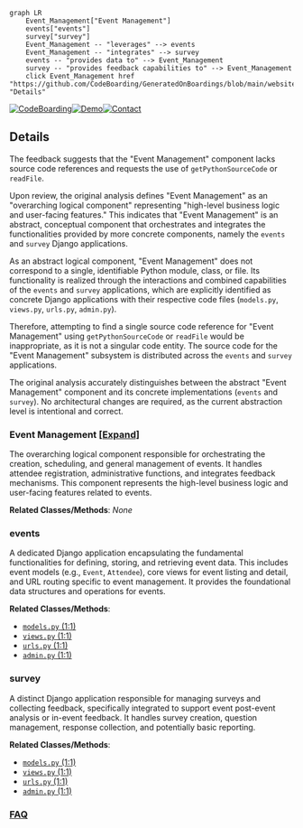 ```mermaid
graph LR
    Event_Management["Event Management"]
    events["events"]
    survey["survey"]
    Event_Management -- "leverages" --> events
    Event_Management -- "integrates" --> survey
    events -- "provides data to" --> Event_Management
    survey -- "provides feedback capabilities to" --> Event_Management
    click Event_Management href "https://github.com/CodeBoarding/GeneratedOnBoardings/blob/main/website/Event_Management.md" "Details"
```

[![CodeBoarding](https://img.shields.io/badge/Generated%20by-CodeBoarding-9cf?style=flat-square)](https://github.com/CodeBoarding/GeneratedOnBoardings)[![Demo](https://img.shields.io/badge/Try%20our-Demo-blue?style=flat-square)](https://www.codeboarding.org/demo)[![Contact](https://img.shields.io/badge/Contact%20us%20-%20contact@codeboarding.org-lightgrey?style=flat-square)](mailto:contact@codeboarding.org)

## Details

The feedback suggests that the "Event Management" component lacks source code references and requests the use of `getPythonSourceCode` or `readFile`.

Upon review, the original analysis defines "Event Management" as an "overarching logical component" representing "high-level business logic and user-facing features." This indicates that "Event Management" is an abstract, conceptual component that orchestrates and integrates the functionalities provided by more concrete components, namely the `events` and `survey` Django applications.

As an abstract logical component, "Event Management" does not correspond to a single, identifiable Python module, class, or file. Its functionality is realized through the interactions and combined capabilities of the `events` and `survey` applications, which are explicitly identified as concrete Django applications with their respective code files (`models.py`, `views.py`, `urls.py`, `admin.py`).

Therefore, attempting to find a single source code reference for "Event Management" using `getPythonSourceCode` or `readFile` would be inappropriate, as it is not a singular code entity. The source code for the "Event Management" subsystem is distributed across the `events` and `survey` applications.

The original analysis accurately distinguishes between the abstract "Event Management" component and its concrete implementations (`events` and `survey`). No architectural changes are required, as the current abstraction level is intentional and correct.

### Event Management [[Expand]](./Event_Management.md)
The overarching logical component responsible for orchestrating the creation, scheduling, and general management of events. It handles attendee registration, administrative functions, and integrates feedback mechanisms. This component represents the high-level business logic and user-facing features related to events.


**Related Classes/Methods**: _None_

### events
A dedicated Django application encapsulating the fundamental functionalities for defining, storing, and retrieving event data. This includes event models (e.g., `Event`, `Attendee`), core views for event listing and detail, and URL routing specific to event management. It provides the foundational data structures and operations for events.


**Related Classes/Methods**:

- <a href="https://github.com/tanzquotient/website/blob/develop/cms_plugins/models.py#L1-L1" target="_blank" rel="noopener noreferrer">`models.py` (1:1)</a>
- <a href="https://github.com/tanzquotient/website/blob/develop/cms_plugins/views.py#L1-L1" target="_blank" rel="noopener noreferrer">`views.py` (1:1)</a>
- <a href="https://github.com/tanzquotient/website/blob/develop/courses/urls.py#L1-L1" target="_blank" rel="noopener noreferrer">`urls.py` (1:1)</a>
- <a href="https://github.com/tanzquotient/website/blob/develop/cms_plugins/admin.py#L1-L1" target="_blank" rel="noopener noreferrer">`admin.py` (1:1)</a>


### survey
A distinct Django application responsible for managing surveys and collecting feedback, specifically integrated to support event post-event analysis or in-event feedback. It handles survey creation, question management, response collection, and potentially basic reporting.


**Related Classes/Methods**:

- <a href="https://github.com/tanzquotient/website/blob/develop/cms_plugins/models.py#L1-L1" target="_blank" rel="noopener noreferrer">`models.py` (1:1)</a>
- <a href="https://github.com/tanzquotient/website/blob/develop/cms_plugins/views.py#L1-L1" target="_blank" rel="noopener noreferrer">`views.py` (1:1)</a>
- <a href="https://github.com/tanzquotient/website/blob/develop/courses/urls.py#L1-L1" target="_blank" rel="noopener noreferrer">`urls.py` (1:1)</a>
- <a href="https://github.com/tanzquotient/website/blob/develop/cms_plugins/admin.py#L1-L1" target="_blank" rel="noopener noreferrer">`admin.py` (1:1)</a>




### [FAQ](https://github.com/CodeBoarding/GeneratedOnBoardings/tree/main?tab=readme-ov-file#faq)